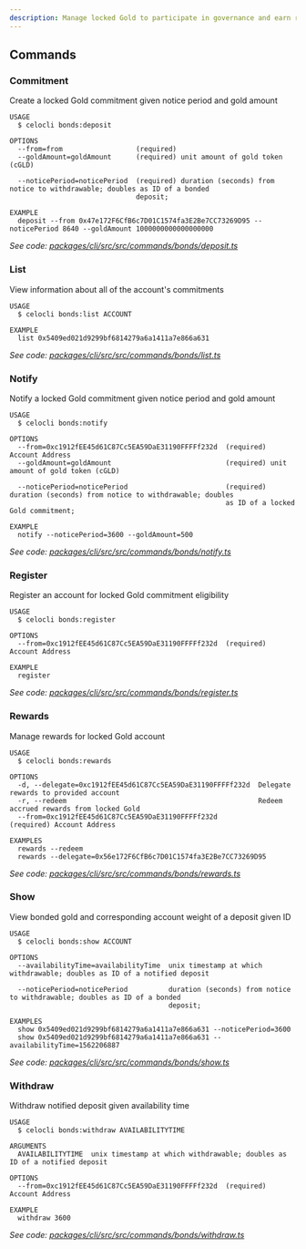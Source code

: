 ```yaml
---
description: Manage locked Gold to participate in governance and earn rewards
---
```


## Commands

### Commitment

Create a locked Gold commitment given notice period and gold amount

```
USAGE
  $ celocli bonds:deposit

OPTIONS
  --from=from                  (required)
  --goldAmount=goldAmount      (required) unit amount of gold token (cGLD)

  --noticePeriod=noticePeriod  (required) duration (seconds) from notice to withdrawable; doubles as ID of a bonded
                               deposit;

EXAMPLE
  deposit --from 0x47e172F6CfB6c7D01C1574fa3E2Be7CC73269D95 --noticePeriod 8640 --goldAmount 1000000000000000000
```

_See code: [packages/cli/src/src/commands/bonds/deposit.ts](https://github.com/celo-org/celo-monorepo/tree/master/packages/cli/src/src/commands/bonds/deposit.ts)_

### List

View information about all of the account's commitments

```
USAGE
  $ celocli bonds:list ACCOUNT

EXAMPLE
  list 0x5409ed021d9299bf6814279a6a1411a7e866a631
```

_See code: [packages/cli/src/src/commands/bonds/list.ts](https://github.com/celo-org/celo-monorepo/tree/master/packages/cli/src/src/commands/bonds/list.ts)_

### Notify

Notify a locked Gold commitment given notice period and gold amount

```
USAGE
  $ celocli bonds:notify

OPTIONS
  --from=0xc1912fEE45d61C87Cc5EA59DaE31190FFFFf232d  (required) Account Address
  --goldAmount=goldAmount                            (required) unit amount of gold token (cGLD)

  --noticePeriod=noticePeriod                        (required) duration (seconds) from notice to withdrawable; doubles
                                                     as ID of a locked Gold commitment;

EXAMPLE
  notify --noticePeriod=3600 --goldAmount=500
```

_See code: [packages/cli/src/src/commands/bonds/notify.ts](https://github.com/celo-org/celo-monorepo/tree/master/packages/cli/src/src/commands/bonds/notify.ts)_

### Register

Register an account for locked Gold commitment eligibility

```
USAGE
  $ celocli bonds:register

OPTIONS
  --from=0xc1912fEE45d61C87Cc5EA59DaE31190FFFFf232d  (required) Account Address

EXAMPLE
  register
```

_See code: [packages/cli/src/src/commands/bonds/register.ts](https://github.com/celo-org/celo-monorepo/tree/master/packages/cli/src/src/commands/bonds/register.ts)_

### Rewards

Manage rewards for locked Gold account

```
USAGE
  $ celocli bonds:rewards

OPTIONS
  -d, --delegate=0xc1912fEE45d61C87Cc5EA59DaE31190FFFFf232d  Delegate rewards to provided account
  -r, --redeem                                               Redeem accrued rewards from locked Gold
  --from=0xc1912fEE45d61C87Cc5EA59DaE31190FFFFf232d          (required) Account Address

EXAMPLES
  rewards --redeem
  rewards --delegate=0x56e172F6CfB6c7D01C1574fa3E2Be7CC73269D95
```

_See code: [packages/cli/src/src/commands/bonds/rewards.ts](https://github.com/celo-org/celo-monorepo/tree/master/packages/cli/src/src/commands/bonds/rewards.ts)_

### Show

View bonded gold and corresponding account weight of a deposit given ID

```
USAGE
  $ celocli bonds:show ACCOUNT

OPTIONS
  --availabilityTime=availabilityTime  unix timestamp at which withdrawable; doubles as ID of a notified deposit

  --noticePeriod=noticePeriod          duration (seconds) from notice to withdrawable; doubles as ID of a bonded
                                       deposit;

EXAMPLES
  show 0x5409ed021d9299bf6814279a6a1411a7e866a631 --noticePeriod=3600
  show 0x5409ed021d9299bf6814279a6a1411a7e866a631 --availabilityTime=1562206887
```

_See code: [packages/cli/src/src/commands/bonds/show.ts](https://github.com/celo-org/celo-monorepo/tree/master/packages/cli/src/src/commands/bonds/show.ts)_

### Withdraw

Withdraw notified deposit given availability time

```
USAGE
  $ celocli bonds:withdraw AVAILABILITYTIME

ARGUMENTS
  AVAILABILITYTIME  unix timestamp at which withdrawable; doubles as ID of a notified deposit

OPTIONS
  --from=0xc1912fEE45d61C87Cc5EA59DaE31190FFFFf232d  (required) Account Address

EXAMPLE
  withdraw 3600
```

_See code: [packages/cli/src/src/commands/bonds/withdraw.ts](https://github.com/celo-org/celo-monorepo/tree/master/packages/cli/src/src/commands/bonds/withdraw.ts)_
